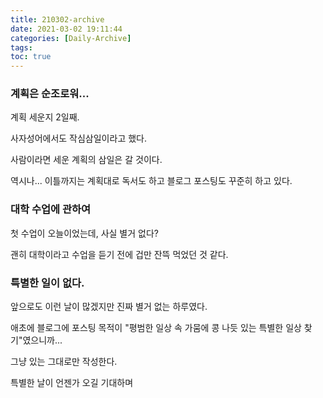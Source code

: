 ```yaml
---
title: 210302-archive
date: 2021-03-02 19:11:44
categories: [Daily-Archive]
tags:
toc: true
---
```


### 계획은 순조로워...

계획 세운지 2일째.

사자성어에서도 작심삼일이라고 했다.

사람이라면 세운 계획의 삼일은 갈 것이다.

역시나... 이틀까지는 계획대로 독서도 하고 블로그 포스팅도 꾸준히 하고 있다.

### 대학 수업에 관하여

첫 수업이 오늘이었는데, 사실 별거 없다?

괜히 대학이라고 수업을 듣기 전에 겁만 잔뜩 먹었던 것 같다.

### 특별한 일이 없다.

앞으로도 이런 날이 많겠지만 진짜 별거 없는 하루였다.

애초에 블로그에 포스팅 목적이 "평범한 일상 속 가뭄에 콩 나듯 있는 특별한 일상 찾기"였으니까...

그냥 있는 그대로만 작성한다.

특별한 날이 언젠가 오길 기대하며
